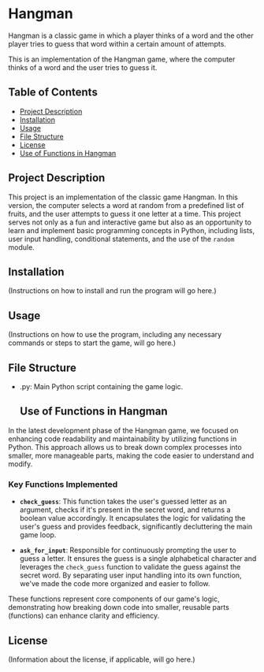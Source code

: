# Hangman
Hangman is a classic game in which a player thinks of a word and the other player tries to guess that word within a certain amount of attempts.

This is an implementation of the Hangman game, where the computer thinks of a word and the user tries to guess it. 

## Table of Contents
- [Project Description](#project-description)
- [Installation](#installation)
- [Usage](#usage)
- [File Structure](#file-structure)
- [License](#license)
- [Use of Functions in Hangman](#use-of-functions-in-hangman)

## Project Description
This project is an implementation of the classic game Hangman. In this version, the computer selects a word at random from a predefined list of fruits, and the user attempts to guess it one letter at a time. This project serves not only as a fun and interactive game but also as an opportunity to learn and implement basic programming concepts in Python, including lists, user input handling, conditional statements, and the use of the `random` module.

## Installation
(Instructions on how to install and run the program will go here.)

## Usage
(Instructions on how to use the program, including any necessary commands or steps to start the game, will go here.)

## File Structure
- <file>.py: Main Python script containing the game logic.

  ## Use of Functions in Hangman

In the latest development phase of the Hangman game, we focused on enhancing code readability and maintainability by utilizing functions in Python. This approach allows us to break down complex processes into smaller, more manageable parts, making the code easier to understand and modify.

### Key Functions Implemented

- **`check_guess`**: This function takes the user's guessed letter as an argument, checks if it's present in the secret word, and returns a boolean value accordingly. It encapsulates the logic for validating the user's guess and provides feedback, significantly decluttering the main game loop.

- **`ask_for_input`**: Responsible for continuously prompting the user to guess a letter. It ensures the guess is a single alphabetical character and leverages the `check_guess` function to validate the guess against the secret word. By separating user input handling into its own function, we've made the code more organized and easier to follow.

These functions represent core components of our game's logic, demonstrating how breaking down code into smaller, reusable parts (functions) can enhance clarity and efficiency.

## License
(Information about the license, if applicable, will go here.)
